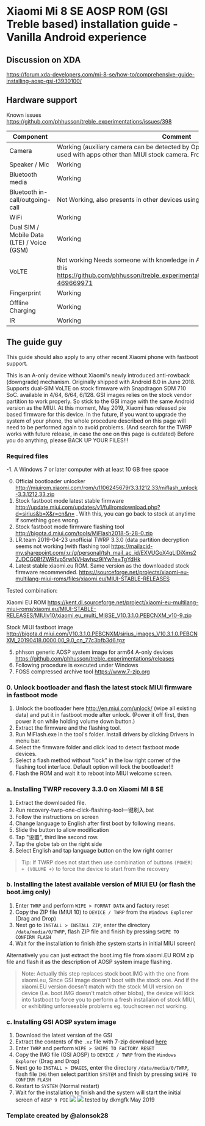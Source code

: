 # Xiaomi Mi 8 SE AOSP ROM (GSI Treble based) installation guide - Vanilla Android experience
## Discussion on XDA
https://forum.xda-developers.com/mi-8-se/how-to/comprehensive-guide-installing-aosp-gsi-t3930100/
## Hardware support

Known issues https://github.com/phhusson/treble_experimentations/issues/398

| Component                 |      Comment                                              |
|---------------------------|-----------------------------------------------------------|
| Camera                     | Working (auxiliary camera can be detected by Open Camera, however can't be used with apps other than MIUI stock camera. Front/rear flashlight working)                                                   |
| Speaker / Mic             | Working                                                   |
| Bluetooth media           | Working                                                   |
| Bluetooth in-call/outgoing-call         | Not Working, also presents in other devices using GSI                                              |
| WiFi                      | Working                                                   |
| Dual SIM / Mobile Data (LTE) / Voice (GSM)| Working                                                   |
| VoLTE                     | Not working Needs someone with knowledge in Android development working on this https://github.com/phhusson/treble_experimentations/issues/398#issuecomment-469669971                                             |
| Fingerprint               | Working                                                   |
| Offline Charging          | Working                                                    |
| IR             | Working                                                    |


## The guide guy
This guide should also apply to any other recent Xiaomi phone with fastboot support.

This is an A-only device without Xiaomi's newly introduced anti-rowback (downgrade) mechanism. Originally shipped with Android 8.0 in June 2018. Supports dual-SIM VoLTE on stock firmware with Snapdragon SDM 710 SoC. available in 4/64, 6/64, 6/128.
GSI images relies on the stock vendor partition to work properly. So stick to the GSI image with the same Android version as the MIUI. At this moment, May 2019, Xiaomi has released pie based firmware for this device.
In the future, if you want to upgrade the system of your phone, the whole procedure described on this page will need to be performed again to avoid problems. (And search for the TWRP works with future release, in case the one on this page is outdated)
Before you do anything, please BACK UP YOUR FILES!!!

### Required files
-1. A Windows 7 or later computer with at least 10 GB free space

0. Official bootloader unlocker http://miuirom.xiaomi.com/rom/u1106245679/3.3.1212.33/miflash_unlock-3.3.1212.33.zip
1. Stock fastboot mode latest stable firmware http://update.miui.com/updates/v1/fullromdownload.php?d=sirius&b=X&r=cn&n= . With this, you can go back to stock at anytime if something goes wrong.
2. Stock fastboot mode firmware flashing tool http://bigota.d.miui.com/tools/MiFlash2018-5-28-0.zip
3. LR.team 2019-04-23 unofficial TWRP 3.3.0 (data partition decryption seems not working )with flashing tool https://mailacid-my.sharepoint.com/:u:/g/personal/tsh_mail_ac_id/EXVUGoX4qLlDiXms2ZJDCG0BfZWRfvp5rwNVHavhsz9IYw?e=TgYdHk
4. Latest stable xiaomi.eu ROM. Same version as the downloaded stock firmware recommended. https://sourceforge.net/projects/xiaomi-eu-multilang-miui-roms/files/xiaomi.eu/MIUI-STABLE-RELEASES

Tested combination:

Xiaomi EU ROM
https://kent.dl.sourceforge.net/project/xiaomi-eu-multilang-miui-roms/xiaomi.eu/MIUI-STABLE-RELEASES/MIUIv10/xiaomi.eu_multi_MI8SE_V10.3.1.0.PEBCNXM_v10-9.zip 

Stock MIUI fastboot image 
http://bigota.d.miui.com/V10.3.1.0.PEBCNXM/sirius_images_V10.3.1.0.PEBCNXM_20190418.0000.00_9.0_cn_77c3bfb3d6.tgz

5. phhson generic AOSP system image for arm64 A-only devices https://github.com/phhusson/treble_experimentations/releases
6. Following procedure is executed under Windows
7. FOSS compressed archive tool https://www.7-zip.org
### 0. Unlock bootloader and flash the latest stock MIUI firmware in fastboot mode 
1. Unlock the bootloader here http://en.miui.com/unlock/ (wipe all existing data) and put it in fastboot mode after unlock. (Power it off first, then power it on while holding volume down button.)
2. Extract the firmware and the flashing tool.
3. Run MiFlash.exe in the tool's folder. Install drivers by clicking Drivers in menu bar.
4. Select the firmware folder and click load to detect fastboot mode devices.
5. Select a flash method without "lock" in the low right corner of the flashing tool interface. Default option will lock the bootloader!!!
6. Flash the ROM and wait it to reboot into MIUI welcome screen.
### a. Installing TWRP recovery 3.3.0 on Xiaomi MI 8 SE
1. Extract the downloaded file.
2. Run recovery-twrp-one-click-flashing-tool一键刷入.bat
3. Follow the instructions on screen
4. Change language to English after first boot by following means.
1. Slide the button to allow modification
2. Tap "设置", third line second row.
3. Tap the globe tab on the right side
4. Select English and tap language button on the low right corner

> Tip: If TWRP does not start then use combination of buttons `(POWER) + (VOLUME +)` to force the device to start from the recovery 

### b. Installing the latest available version of MIUI EU (or flash the boot.img only)
1. Enter `TWRP` and perform `WIPE > FORMAT DATA` and factory reset
2. Copy the ZIP file (MIUI 10) to `DEVICE / TWRP` from the `Windows Explorer` (Drag and Drop)
3. Next go to `INSTALL > INSTALL ZIP`, enter the directory `/data/media/0/TWRP`, flash ZIP file and finish by pressing `SWIPE TO CONFIRM FLASH`
4. Wait for the installation to finish (the system starts in initial MIUI screen)

Alternatively you can just extract the boot.img file from xiaomi.EU ROM zip file and flash it as the description of AOSP system image flashing.

> Note: Actually this step replaces stock boot.IMG with the one from xiaomi.eu, Since GSI image doesn't boot with the stock one. And if the xiaomi.EU version doesn't match with the stock MIUI version on device (I.e. boot.IMG doesn't match other blobs), the device will kick into fastboot to force you to perform a fresh installaion of stock MIUI, or exhibiting unforseeable problems eg. touchscreen not working.

### c. Installing GSI AOSP system image
1. Download the latest version of the GSI
2. Extract the contents of the `.xz` file with 7-zip download [here](https://www.7-zip.org/) 
3. Enter `TWRP` and perform `WIPE > SWIPE TO FACTORY RESET`
4. Copy the IMG file (GSI AOSP) to `DEVICE / TWRP` from the `Windows Explorer` (Drag and Drop)
5. Next go to `INSTALL > IMAGES`, enter the directory `/data/media/0/TWRP`, flash file `IMG` then select partition `SYSTEM` and finish by pressing `SWIPE TO CONFIRM FLASH`
6. Restart to `SYSTEM` (Normal restart)
7. Wait for the installation to finish and the system will start the initial screen of `AOSP 9 PIE`
![](https://user-images.githubusercontent.com/47562939/57715499-7cfcbe80-76a9-11e9-9ad3-9d8ae7095dfd.png)
![](https://user-images.githubusercontent.com/47562939/57715509-8423cc80-76a9-11e9-97d1-783fe5bcc5a9.png)
tested by dkmgfk May 2019

### Template created by @alonsok28